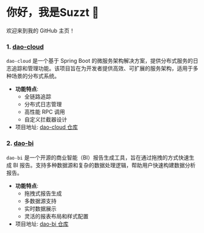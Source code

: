 # 你好，我是Suzzt 👋

欢迎来到我的 GitHub 主页！

### 1. [dao-cloud](https://github.com/Suzzt/dao-cloud)
`dao-cloud` 是一个基于 Spring Boot 的微服务架构解决方案，提供分布式服务的日志追踪和管理功能。该项目旨在为开发者提供高效、可扩展的服务架构，适用于多种场景的分布式系统。
- **功能特点**:
  - 全链路追踪
  - 分布式日志管理
  - 高性能 RPC 调用
  - 自定义拦截器设计
- 项目地址: [dao-cloud 仓库](https://github.com/Suzzt/dao-cloud)

### 2. [dao-bi](https://github.com/hf200012/oceanus.bi)
`dao-bi` 是一个开源的商业智能（BI）报告生成工具，旨在通过拖拽的方式快速生成 BI 报告。支持多种数据源和复杂的数据处理逻辑，帮助用户快速构建数据分析报告。
- **功能特点**:
  - 拖拽式报告生成
  - 多数据源支持
  - 实时数据展示
  - 灵活的报表布局和样式配置
- 项目地址: [dao-bi 仓库](https://github.com/hf200012/oceanus.bi)
